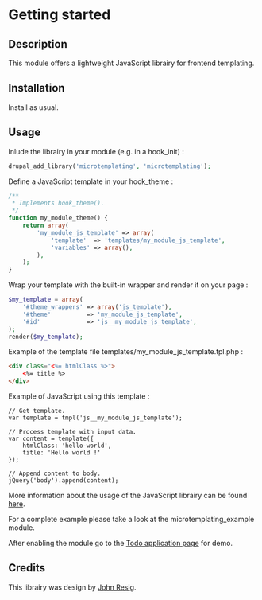 # Getting started

## Description

This module offers a lightweight JavaScript librairy for frontend templating.


## Installation

Install as usual.


## Usage

Inlude the librairy in your module (e.g. in a hook_init) :
```php
drupal_add_library('microtemplating', 'microtemplating');
```

Define a JavaScript template in your hook_theme :
```php
/**
 * Implements hook_theme().
 */
function my_module_theme() {
    return array(
        'my_module_js_template' => array(
            'template'  => 'templates/my_module_js_template',
            'variables' => array(),
        ),
    );
}
```

Wrap your template with the built-in wrapper and render it on your page :
```php
$my_template = array(
    '#theme_wrappers' => array('js_template'),
    '#theme'          => 'my_module_js_template',
    '#id'             => 'js__my_module_js_template',
);
render($my_template);
```

Example of the template file templates/my_module_js_template.tpl.php :
```html
<div class="<%= htmlClass %>">
    <%= title %>
</div>
```

Example of JavaScript using this template :
```javasript
// Get template.
var template = tmpl('js__my_module_js_template');

// Process template with input data.
var content = template({
    htmlClass: 'hello-world',
    title: 'Hello world !'
});

// Append content to body.
jQuery('body').append(content);
```

More information about the usage of the JavaScript librairy can be found
[here][ejohn].

For a complete example please take a look at the microtemplating_example module.

After enabling the module go to the [Todo application page](/todos) for demo.

## Credits

This librairy was design by [John Resig][ejohn].

[ejohn]: http://ejohn.org/blog/javascript-micro-templating/
